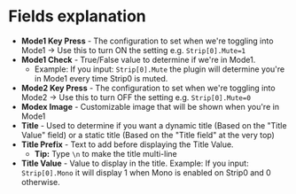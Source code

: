 # Fields explanation
- **Mode1 Key Press** - The configuration to set when we're toggling into Mode1 -> Use this to turn ON the setting e.g. `Strip[0].Mute=1`
- **Mode1 Check** - True/False value to determine if we're in Mode1. 
    - Example: If you input: `Strip[0].Mute` the plugin will determine you're in Mode1 every time Strip0 is muted.
- **Mode2 Key Press** - The configuration to set when we're toggling into Mode2 -> Use this to turn OFF the setting e.g. `Strip[0].Mute=0`
- **Modex Image** - Customizable image that will be shown when you're in Mode1
- **Title** - Used to determine if you want a dynamic title (Based on the "Title Value" field) or a static title (Based on the "Title field" at the very top)
- **Title Prefix** - Text to add before displaying the Title Value. 
    - **Tip:** Type `\n` to make the title multi-line
- **Title Value** - Value to display in the title. Example: If you input: `Strip[0].Mono` it will display 1 when Mono is enabled on Strip0 and 0 otherwise.